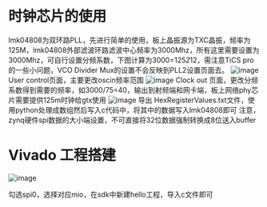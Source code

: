 
# 时钟芯片的使用
lmk04808为双环路PLL，先进行简单的使用，板上晶振源为TXC晶振，频率为125M，lmk04808外部滤波环路滤波中心频率为3000Mhz，所有这里需要设置为3000Mhz，可自行设置分频系数，下图计算为3000=125*2*12，需注意TiCS pro的一些小问题，VCO Divider Mux的设置不会反映到PLL2设置页面去。
![image](https://user-images.githubusercontent.com/52576519/151962793-33ac5c78-41a8-4326-87bd-369dcc27e216.png)
User control页面，主要更改oscin频率范围
![image](https://user-images.githubusercontent.com/52576519/152175240-fcd0b3a9-fc54-43ff-a770-e66e08f044ca.png)
Clock out 页面，更改分频系数得到需要的频率，如3000/75=40，输出到射频端和网卡端，板上网络phy芯片需要提供125m时钟给gtx使用
![image](https://user-images.githubusercontent.com/52576519/152175305-6698f72f-8cbd-4af4-a13c-e6982a9661d0.png)
导出 HexRegisterValues.txt文件，使用python处理成数组然后写入c代码中，将其中的数据写入lmk04808即可
注意，zynq硬件spi数据的大小端设置，不可直接将32位数据强制转换成8位送入buffer

# Vivado 工程搭建
![image](https://user-images.githubusercontent.com/52576519/152176902-61aa75b1-fcf0-4e7b-9bec-4399493ee80f.png)

勾选spi0，选择对应mio，在sdk中新建hello工程，导入c文件即可
